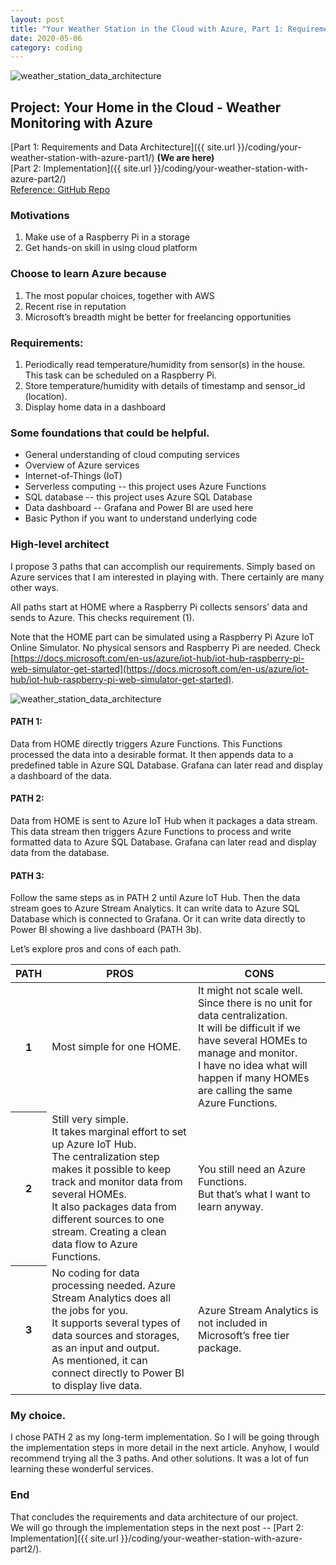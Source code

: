 ```yaml
---
layout: post
title: "Your Weather Station in the Cloud with Azure, Part 1: Requirements and Data Architecture"
date: 2020-05-06
category: coding
---
```


<div class="my-4 text-center">
  <img class="w-50" src="{{ site.url }}/coding/img/weather_station_azure/p1_azure-iot-architect.png"
  alt="weather_station_data_architecture">
</div>

## Project: Your Home in the Cloud - Weather Monitoring with Azure
[Part 1: Requirements and Data Architecture]({{ site.url }}/coding/your-weather-station-with-azure-part1/) **(We are here)**
<br>
[Part 2: Implementation]({{ site.url }}/coding/your-weather-station-with-azure-part2/)
<br>
[Reference: GitHub Repo](https://github.com/clumdee/pi_azure_iot)

### Motivations
1. Make use of a Raspberry Pi in a storage
2. Get hands-on skill in using cloud platform

### Choose to learn Azure because
1. The most popular choices, together with AWS
2. Recent rise in reputation
3. Microsoft’s breadth might be better for freelancing opportunities

### Requirements:
1. Periodically read temperature/humidity from sensor(s) in the house. <br> This task can be scheduled on a Raspberry Pi.
2. Store temperature/humidity with details of timestamp and sensor_id (location).
3. Display home data in a dashboard

### Some foundations that could be helpful.
- General understanding of cloud computing services
- Overview of Azure services
- Internet-of-Things (IoT)
- Serverless computing -- this project uses Azure Functions
- SQL database -- this project uses Azure SQL Database  
- Data dashboard -- Grafana and Power BI are used here
- Basic Python if you want to understand underlying code

### High-level architect
I propose 3 paths that can accomplish our requirements. Simply based on Azure services that I am interested in playing with. There certainly are many other ways.

All paths start at HOME where a Raspberry Pi collects sensors’ data and sends to Azure. This checks requirement (1).

Note that the HOME part can be simulated using a Raspberry Pi Azure IoT Online Simulator. No physical sensors and Raspberry Pi are needed. Check [https://docs.microsoft.com/en-us/azure/iot-hub/iot-hub-raspberry-pi-web-simulator-get-started](https://docs.microsoft.com/en-us/azure/iot-hub/iot-hub-raspberry-pi-web-simulator-get-started).

<div class="my-4 text-center">
  <img class="w-75" src="{{ site.url }}/coding/img/weather_station_azure/p1_azure-iot-architect.png"
  alt="weather_station_data_architecture">
</div>

#### PATH 1:
Data from HOME directly triggers Azure Functions. This Functions processed the data into a desirable format. It then appends data to a predefined table in Azure SQL Database. Grafana can later read and display a dashboard of the data.

#### PATH 2:
Data from HOME is sent to Azure IoT Hub when it packages a data stream. This data stream then triggers Azure Functions to process and write formatted data to Azure SQL Database. Grafana can later read and display data from the database.

#### PATH 3:
Follow the same steps as in PATH 2 until Azure IoT Hub. Then the data stream goes to Azure Stream Analytics. It can write data to Azure SQL Database which is connected to Grafana. Or it can write data directly to Power BI showing a live dashboard (PATH 3b).

Let’s explore pros and cons of each path.

<table class="table border">
    <thead class="thead-light">
        <tr>
            <th scope="col">PATH</th>
            <th scope="col">PROS</th>
            <th scope="col">CONS</th>
        </tr>
    </thead>
    <tbody>
        <tr>
            <th scope="row">1</th>
            <td>Most simple for one HOME.</td>
            <td>
                It might not scale well. Since there is no unit for data centralization. <br>
                It will be difficult if we have several HOMEs to manage and monitor. <br>
                I have no idea what will happen if many HOMEs are calling the same Azure Functions.
            </td>
        </tr>
        <tr>
            <th scope="row">2</th>
            <td>
                Still very simple. <br>
                It takes marginal effort to set up Azure IoT Hub. <br>
                The centralization step makes it possible to keep track and monitor data from several HOMEs. <br>
                It also packages data from different sources to one stream. Creating a clean data flow to Azure
                Functions.
            </td>
            <td>
                You still need an Azure Functions. <br>
                But that’s what I want to learn anyway.
            </td>
        </tr>
        <tr>
            <th scope="row">3</th>
            <td>
                No coding for data processing needed. Azure Stream Analytics does all the jobs for you. <br>
                It supports several types of data sources and storages, as an input and output. <br>
                As mentioned, it can connect directly to Power BI to display live data.
            </td>
            <td>Azure Stream Analytics is not included in Microsoft’s free tier package.</td>
        </tr>
    </tbody>
</table>


### My choice.
I chose PATH 2 as my long-term implementation. So I will be going through the implementation steps in more detail in the next article.
Anyhow, I would recommend trying all the 3 paths. And other solutions. It was a lot of fun learning these wonderful services.

### End
That concludes the requirements and data architecture of our project. <br>
We will go through the implementation steps in the next post -- [Part 2: Implementation]({{ site.url }}/coding/your-weather-station-with-azure-part2/).
